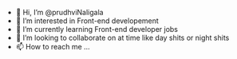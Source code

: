 - 👋 Hi, I’m @prudhviNaligala
- 👀 I’m interested in Front-end developement
- 🌱 I’m currently learning Front-end developer jobs
- 💞️ I’m looking to collaborate on at time like day shits or night shits
- 📫 How to reach me ...

<!---
prudhviNaligala/prudhviNaligala is a ✨ special ✨ repository because its `README.md` (this file) appears on your GitHub profile.
You can click the Preview link to take a look at your changes.
--->
